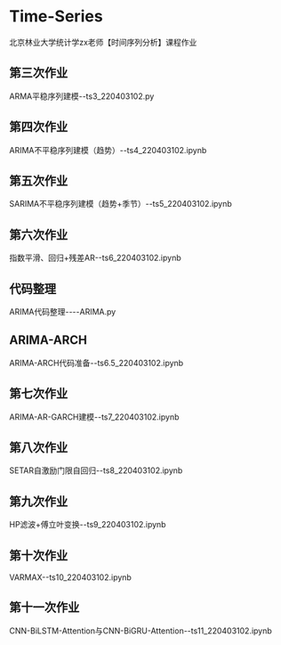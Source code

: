 # Time-Series
北京林业大学统计学zx老师【时间序列分析】课程作业
## 第三次作业
ARMA平稳序列建模--ts3_220403102.py
## 第四次作业
ARIMA不平稳序列建模（趋势）--ts4_220403102.ipynb
## 第五次作业
SARIMA不平稳序列建模（趋势+季节）--ts5_220403102.ipynb
## 第六次作业
指数平滑、回归+残差AR--ts6_220403102.ipynb
## 代码整理
ARIMA代码整理----ARIMA.py
## ARIMA-ARCH
ARIMA-ARCH代码准备--ts6.5_220403102.ipynb
## 第七次作业
ARIMA-AR-GARCH建模--ts7_220403102.ipynb
## 第八次作业
SETAR自激励门限自回归--ts8_220403102.ipynb
## 第九次作业
HP滤波+傅立叶变换--ts9_220403102.ipynb
## 第十次作业
VARMAX--ts10_220403102.ipynb
## 第十一次作业
CNN-BiLSTM-Attention与CNN-BiGRU-Attention--ts11_220403102.ipynb

